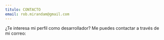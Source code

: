 ```yaml
---
titulo: CONTACTO
email: rob.mirandam@gmail.com
---
```


¿Te interesa mi perfil como desarrollador? Me puedes contactar a través de mi correo: